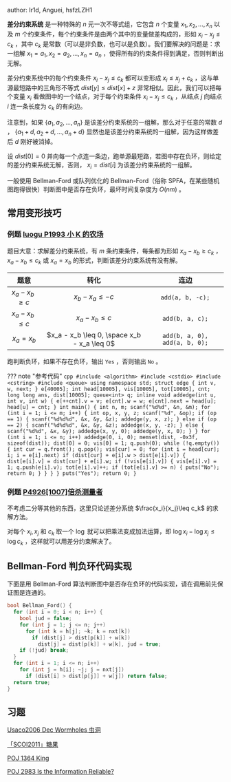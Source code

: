 author: Ir1d, Anguei, hsfzLZH1

 **差分约束系统** 是一种特殊的 $n$ 元一次不等式组，它包含 $n$ 个变量 $x_1,x_2,...,x_n$ 以及 $m$ 个约束条件，每个约束条件是由两个其中的变量做差构成的，形如 $x_i-x_j\leq c_k$ ，其中 $c_k$ 是常数（可以是非负数，也可以是负数）。我们要解决的问题是：求一组解 $x_1=a_1,x_2=a_2,...,x_n=a_n$ ，使得所有的约束条件得到满足，否则判断出无解。

差分约束系统中的每个约束条件 $x_i-x_j\leq c_k$ 都可以变形成 $x_i\leq x_j+c_k$ ，这与单源最短路中的三角形不等式 $dist[y]\leq dist[x]+z$ 非常相似。因此，我们可以把每个变量 $x_i$ 看做图中的一个结点，对于每个约束条件 $x_i-x_j\leq c_k$ ，从结点 $j$ 向结点 $i$ 连一条长度为 $c_k$ 的有向边。

注意到，如果 $\{a_1,a_2,...,a_n\}$ 是该差分约束系统的一组解，那么对于任意的常数 $d$ ， $\{a_1+d,a_2+d,...,a_n+d\}$ 显然也是该差分约束系统的一组解，因为这样做差后 $d$ 刚好被消掉。

设 $dist[0]=0$ 并向每一个点连一条边，跑单源最短路，若图中存在负环，则给定的差分约束系统无解，否则， $x_i=dist[i]$ 为该差分约束系统的一组解。

一般使用 Bellman-Ford 或队列优化的 Bellman-Ford（俗称 SPFA，在某些随机图跑得很快）判断图中是否存在负环，最坏时间复杂度为 $O(nm)$ 。

## 常用变形技巧

### 例题 [luogu P1993 小 K 的农场](https://www.luogu.com.cn/problem/P1993) 

题目大意：求解差分约束系统，有 $m$ 条约束条件，每条都为形如 $x_a-x_b\geq c_k$ ， $x_a-x_b\leq c_k$ 或 $x_a=x_b$ 的形式，判断该差分约束系统有没有解。

|          题意          |                       转化                      |                连边               |
| :------------------: | :-------------------------------------------: | :-----------------------------: |
|  $x_a - x_b \geq c$  |              $x_b - x_a \leq -c$              |         `add(a, b, -c);`        |
|  $x_a - x_b \leq c$  |               $x_a - x_b \leq c$              |         `add(b, a, c);`         |
|      $x_a = x_b$     |  $x_a - x_b \leq 0, \space x_b - x_a \leq 0$  |  `add(b, a, 0), add(a, b, 0);`  |

跑判断负环，如果不存在负环，输出 `Yes` ，否则输出 `No` 。

??? note "参考代码"
    ```cpp
    #include <algorithm>
    #include <cstdio>
    #include <cstring>
    #include <queue>
    using namespace std;
    struct edge {
      int v, w, next;
    } e[40005];
    int head[10005], vis[10005], tot[10005], cnt;
    long long ans, dist[10005];
    queue<int> q;
    inline void addedge(int u, int v, int w) {
      e[++cnt].v = v;
      e[cnt].w = w;
      e[cnt].next = head[u];
      head[u] = cnt;
    }
    int main() {
      int n, m;
      scanf("%d%d", &n, &m);
      for (int i = 1; i <= m; i++) {
        int op, x, y, z;
        scanf("%d", &op);
        if (op == 1) {
          scanf("%d%d%d", &x, &y, &z);
          addedge(y, x, z);
        } else if (op == 2) {
          scanf("%d%d%d", &x, &y, &z);
          addedge(x, y, -z);
        } else {
          scanf("%d%d", &x, &y);
          addedge(x, y, 0);
          addedge(y, x, 0);
        }
      }
      for (int i = 1; i <= n; i++) addedge(0, i, 0);
      memset(dist, -0x3f, sizeof(dist));
      dist[0] = 0;
      vis[0] = 1;
      q.push(0);
      while (!q.empty()) {
        int cur = q.front();
        q.pop();
        vis[cur] = 0;
        for (int i = head[cur]; i; i = e[i].next)
          if (dist[cur] + e[i].w > dist[e[i].v]) {
            dist[e[i].v] = dist[cur] + e[i].w;
            if (!vis[e[i].v]) {
              vis[e[i].v] = 1;
              q.push(e[i].v);
              tot[e[i].v]++;
              if (tot[e[i].v] >= n) {
                puts("No");
                return 0;
              }
            }
          }
      }
      puts("Yes");
      return 0;
    }
    ```

### 例题 [P4926\[1007\]倍杀测量者](https://www.luogu.com.cn/problem/P4926) 

不考虑二分等其他的东西，这里只论述差分系统 $\frac{x_i}{x_j}\leq c_k$ 的求解方法。

对每个 $x_i,x_j$ 和 $c_k$ 取一个 $\log$ 就可以把乘法变成加法运算，即 $\log x_i-\log x_j \leq \log c_k$ ，这样就可以用差分约束解决了。

## Bellman-Ford 判负环代码实现

下面是用 Bellman-Ford 算法判断图中是否存在负环的代码实现，请在调用前先保证图是连通的。

```cpp
bool Bellman_Ford() {
  for (int i = 0; i < n; i++) {
    bool jud = false;
    for (int j = 1; j <= n; j++)
      for (int k = h[j]; ~k; k = nxt[k])
        if (dist[j] > dist[p[k]] + w[k])
          dist[j] = dist[p[k]] + w[k], jud = true;
    if (!jud) break;
  }
  for (int i = 1; i <= n; i++)
    for (int j = h[i]; ~j; j = nxt[j])
      if (dist[i] > dist[p[j]] + w[j]) return false;
  return true;
}
```

## 习题

 [Usaco2006 Dec Wormholes 虫洞](https://loj.ac/problem/10085) 

 [「SCOI2011」糖果](https://loj.ac/problem/2436) 

 [POJ 1364 King](http://poj.org/problem?id=1364) 

 [POJ 2983 Is the Information Reliable?](http://poj.org/problem?id=2983) 
